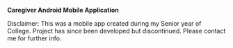 **Caregiver Android Mobile Application**

Disclaimer: This was a mobile app created during my Senior year of College. Project has since been developed but discontinued. Please contact me for further info. 
